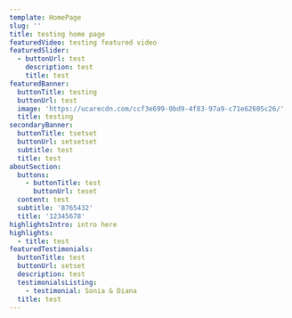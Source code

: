 ```yaml
---
template: HomePage
slug: ''
title: testing home page
featuredVideo: testing featured video
featuredSlider:
  - buttonUrl: test
    description: test
    title: test
featuredBanner:
  buttonTitle: testing
  buttonUrl: test
  image: 'https://ucarecdn.com/ccf3e699-0bd9-4f83-97a9-c71e62605c26/'
  title: testing
secondaryBanner:
  buttonTitle: tsetset
  buttonUrl: setsetset
  subtitle: test
  title: test
aboutSection:
  buttons:
    - buttonTitle: test
      buttonUrl: teset
  content: test
  subtitle: '8765432'
  title: '12345678'
highlightsIntro: intro here
highlights:
  - title: test
featuredTestimonials:
  buttonTitle: test
  buttonUrl: setset
  description: test
  testimonialsListing:
    - testimonial: Sonia & Diana
  title: test
---
```


